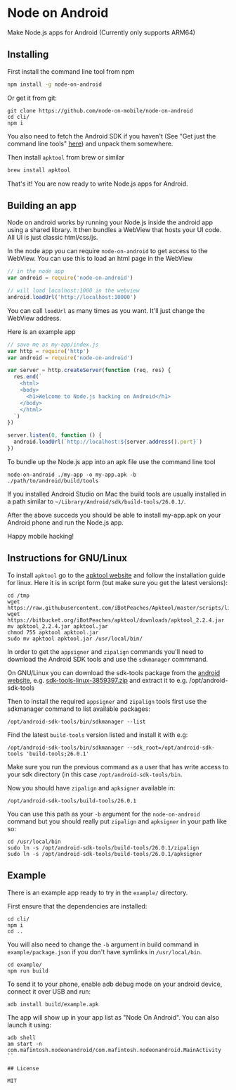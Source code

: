 # Node on Android

Make Node.js apps for Android (Currently only supports ARM64)

## Installing

First install the command line tool from npm

``` sh
npm install -g node-on-android
```

Or get it from git:

```
git clone https://github.com/node-on-mobile/node-on-android
cd cli/
npm i
```

You also need to fetch the Android SDK if you haven't (See "Get just the command line tools" [here](https://developer.android.com/studio/index.html))
and unpack them somewhere.

Then install `apktool` from brew or similar

``` sh
brew install apktool
```

That's it! You are now ready to write Node.js apps for Android.

## Building an app

Node on android works by running your Node.js inside the android app using a shared library.
It then bundles a WebView that hosts your UI code. All UI is just classic html/css/js.

In the node app you can require `node-on-android` to get access to the WebView.
You can use this to load an html page in the WebView

``` js
// in the node app
var android = require('node-on-android')

// will load localhost:1000 in the webview
android.loadUrl('http://localhost:10000')
```

You can call `loadUrl` as many times as you want. It'll just change the WebView address.

Here is an example app

``` js
// save me as my-app/index.js
var http = require('http')
var android = require('node-on-android')

var server = http.createServer(function (req, res) {
  res.end(`
    <html>
    <body>
      <h1>Welcome to Node.js hacking on Android</h1>
    </body>
    </html>
  `)
})

server.listen(0, function () {
  android.loadUrl(`http://localhost:${server.address().port}`)
})
```

To bundle up the Node.js app into an apk file use the command line tool

```
node-on-android ./my-app -o my-app.apk -b ./path/to/android/build/tools
```

If you installed Android Studio on Mac the build tools are usually installed in a path similar to `~/Library/Android/sdk/build-tools/26.0.1/`.

After the above succeds you should be able to install my-app.apk on your Android phone
and run the Node.js app.

Happy mobile hacking!

## Instructions for GNU/Linux

To install `apktool` go to the [apktool website](https://ibotpeaches.github.io/Apktool/install/) and follow the installation guide for linux. Here it is in script form (but make sure you get the latest versions):

```
cd /tmp
wget https://raw.githubusercontent.com/iBotPeaches/Apktool/master/scripts/linux/apktool
wget https://bitbucket.org/iBotPeaches/apktool/downloads/apktool_2.2.4.jar
mv apktool_2.2.4.jar apktool.jar
chmod 755 apktool apktool.jar
sudo mv apktool apktool.jar /usr/local/bin/
```

In order to get the `appsigner` and `zipalign` commands you'll need to download the Android SDK tools and use the `sdkmanager` commmand.

On GNU/Linux you can download the sdk-tools package from the [android website](https://developer.android.com/studio/index.html), e.g. [sdk-tools-linux-3859397.zip](https://dl.google.com/android/repository/sdk-tools-linux-3859397.zip) and extract it to e.g. /opt/android-sdk-tools

Then to install the required `appsigner` and `zipalign` tools first use the sdkmanager command to list available packages:

```
/opt/android-sdk-tools/bin/sdkmanager --list
```

Find the latest `build-tools` version listed and install it with e.g:

```
/opt/android-sdk-tools/bin/sdkmanager --sdk_root=/opt/android-sdk-tools 'build-tools;26.0.1'
```

Make sure you run the previous command as a user that has write access to your sdk directory (in this case `/opt/android-sdk-tools/bin`.

Now you should have `zipalign` and `apksigner` available in:

```
/opt/android-sdk-tools/build-tools/26.0.1
```

You can use this path as your `-b` argument for the `node-on-android` command but you should really put `zipalign` and `apksigner` in your path like so:

```
cd /usr/local/bin
sudo ln -s /opt/android-sdk-tools/build-tools/26.0.1/zipalign
sudo ln -s /opt/android-sdk-tools/build-tools/26.0.1/apksigner
```

## Example

There is an example app ready to try in the `example/` directory.

First ensure that the dependencies are installed:

```
cd cli/
npm i
cd ..
```

You will also need to change the `-b` argument in build command in `example/package.json` if you don't have symlinks in `/usr/local/bin`.

```
cd example/
npm run build
```

To send it to your phone, enable adb debug mode on your android device, connect it over USB and run:

```
adb install build/example.apk
```

The app will show up in your app list as "Node On Android". You can also launch it using:

```
adb shell
am start -n com.mafintosh.nodeonandroid/com.mafintosh.nodeonandroid.MainActivity
``

## License

MIT
